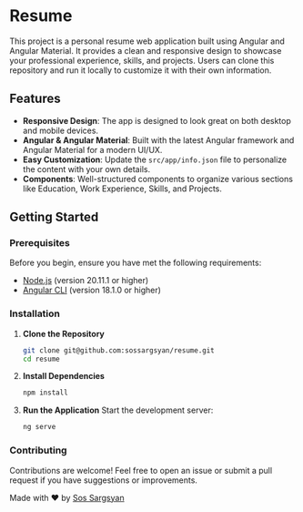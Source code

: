 # Resume

This project is a personal resume web application built using Angular and Angular Material. It provides a clean and responsive design to showcase your professional experience, skills, and projects. Users can clone this repository and run it locally to customize it with their own information.

## Features

- **Responsive Design**: The app is designed to look great on both desktop and mobile devices.
- **Angular & Angular Material**: Built with the latest Angular framework and Angular Material for a modern UI/UX.
- **Easy Customization**: Update the `src/app/info.json` file to personalize the content with your own details.
- **Components**: Well-structured components to organize various sections like Education, Work Experience, Skills, and Projects.

## Getting Started

### Prerequisites

Before you begin, ensure you have met the following requirements:

- [Node.js](https://nodejs.org/) (version 20.11.1 or higher)
- [Angular CLI](https://angular.dev/tools/cli) (version 18.1.0 or higher)

### Installation

1. **Clone the Repository**

   ```bash
   git clone git@github.com:sossargsyan/resume.git
   cd resume
   ```

2. **Install Dependencies**

   ```bash
   npm install
   ```

3. **Run the Application**
   Start the development server:
   ```bash
   ng serve
   ```

### Contributing

Contributions are welcome! Feel free to open an issue or submit a pull request if you have suggestions or improvements.

Made with ❤️ by [Sos Sargsyan](https://github.com/sossargsyan)
